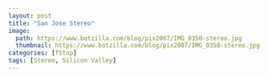 ```yaml
---
layout: post
title: "San Jose Stereo"
image:
  path: https://www.botzilla.com/blog/pix2007/IMG_0350-stereo.jpg
  thumbnail: https://www.botzilla.com/blog/pix2007/IMG_0350-stereo.jpg
categories: [fStop]
tags: [Stereo, Silicon Valley]
---
```



